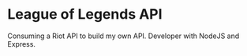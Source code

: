 # League of Legends API
Consuming a Riot API to build my own API. Developer with NodeJS and Express.
